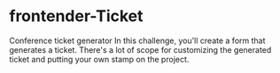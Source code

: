 # frontender-Ticket
Conference ticket generator In this challenge, you'll create a form that generates a ticket. There's a lot of scope for customizing the generated ticket and putting your own stamp on the project.
